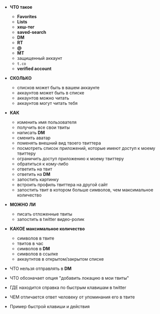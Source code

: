  - **ЧТО такое**
   - **Favorites**
   - **Lists**
   - **хеш-тег**
   - **saved-search**
   - **DM**
   - **RT**
   - **@**
   - **MT**
   - защищенный аккаунт
   - `t.co`
   - **verified account**


 - **СКОЛЬКО**
   - списков может быть в вашем аккаунте
   - аккаунтов может быть в списке
   - аккаунтов можно читать
   - аккаунтов могут читать тебя

 - **КАК**
   - изменить имя пользователя
   - получить все свои твиты
   - написать **DM**
   - сменить аватар
   - поменять внешний вид твоего твиттера
   - посмотреть список приложений, которые имеют доступ к моему твиттеру
   - ограничить доступ приложению к моему твиттеру
   - обратиться к кому-либо
   - ответить на твит
   - ответить на **DM**
   - запостить картинку
   - встроить профиль твиттера на другой сайт
   - запостить твит в котором больше символов, чем максимальное количество

 - **МОЖНО ЛИ**
   - писать отложенные твиты
   - запостить в twitter видео-ролик

 - **КАКОЕ максимальное количество**
   - символов в твите
   - твитов в час
   - символов в **DM**
   - символов в ссылке
   - аккаутнтов в открытом/закрытом списке

 - ЧТО нельзя отправлять в **DM**
 - ЧТО обозначает опция "добавить локацию в мои твиты"
 - ГДЕ находится справка по быстрым клавишам в twitter
 - ЧЕМ отличается ответ человеку от упоминания его в твите
 - Пример быстрой клавиши и действия

